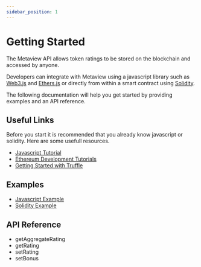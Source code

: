 ```yaml
---
sidebar_position: 1
---
```


# Getting Started

The Metaview API allows token ratings to be stored on the blockchain and accessed by anyone.

Developers can integrate with Metaview using a javascript library such as [Web3.js](https://web3js.readthedocs.io/) and [Ethers.js](https://docs.ethers.io/) or directly from within a smart contract using [Solidity](https://docs.soliditylang.org/).

The following documentation will help you get started by providing examples and an API reference.

## Useful Links
Before you start it is recommended that you already know javascript or solidity. Here are some usefull resources.

- [Javascript Tutorial](https://www.w3schools.com/js/)
- [Ethereum Development Tutorials](https://ethereum.org/en/developers/tutorials/)
- [Getting Started with Truffle](https://www.trufflesuite.com/docs/truffle/quickstart)

## Examples
- [Javascript Example](/developers/javascript)
- [Solidity Example](/developers/solidity)

## API Reference
- getAggregateRating
- getRating
- setRating
- setBonus

